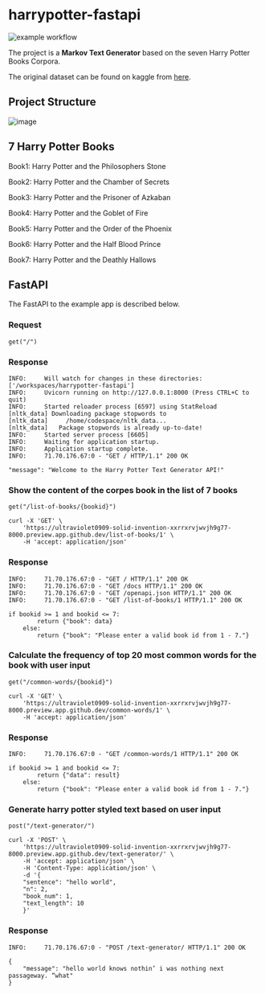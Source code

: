 # harrypotter-fastapi

![example workflow](https://github.com/nogibjj/harrypotter-fastapi/actions/workflows/main.yml/badge.svg)

The project is a **Markov Text Generator** based on the seven Harry Potter Books Corpora. 

The original dataset can be found on kaggle from [here](https://www.kaggle.com/datasets/balabaskar/harry-potter-books-corpora-part-1-7).

## Project Structure
![image](https://github.com/463548483/Zijing-proj4/blob/main/proj4.png)

## 7 Harry Potter Books

Book1: Harry Potter and the Philosophers Stone

Book2: Harry Potter and the Chamber of Secrets

Book3: Harry Potter and the Prisoner of Azkaban

Book4: Harry Potter and the Goblet of Fire

Book5: Harry Potter and the Order of the Phoenix

Book6: Harry Potter and the Half Blood Prince

Book7: Harry Potter and the Deathly Hallows

## FastAPI
The FastAPI to the example app is described below.

### Request

`get("/")`


### Response

    INFO:     Will watch for changes in these directories: ['/workspaces/harrypotter-fastapi']
    INFO:     Uvicorn running on http://127.0.0.1:8000 (Press CTRL+C to quit)
    INFO:     Started reloader process [6597] using StatReload
    [nltk_data] Downloading package stopwords to
    [nltk_data]     /home/codespace/nltk_data...
    [nltk_data]   Package stopwords is already up-to-date!
    INFO:     Started server process [6605]
    INFO:     Waiting for application startup.
    INFO:     Application startup complete.
    INFO:     71.70.176.67:0 - "GET / HTTP/1.1" 200 OK

    "message": "Welcome to the Harry Potter Text Generator API!"

### Show the content of the corpes book in the list of 7 books

`get("/list-of-books/{bookid}")`

    curl -X 'GET' \
        'https://ultraviolet0909-solid-invention-xxrrxrvjwvjh9g77-8000.preview.app.github.dev/list-of-books/1' \
        -H 'accept: application/json'

### Response 
    INFO:     71.70.176.67:0 - "GET / HTTP/1.1" 200 OK
    INFO:     71.70.176.67:0 - "GET /docs HTTP/1.1" 200 OK
    INFO:     71.70.176.67:0 - "GET /openapi.json HTTP/1.1" 200 OK
    INFO:     71.70.176.67:0 - "GET /list-of-books/1 HTTP/1.1" 200 OK

    if bookid >= 1 and bookid <= 7:
            return {"book": data}
        else:
            return {"book": "Please enter a valid book id from 1 - 7."}

### Calculate the frequency of top 20 most common words for the book with user input

`get("/common-words/{bookid}")`

    curl -X 'GET' \
        'https://ultraviolet0909-solid-invention-xxrrxrvjwvjh9g77-8000.preview.app.github.dev/common-words/1' \
        -H 'accept: application/json'

### Response 
    INFO:     71.70.176.67:0 - "GET /common-words/1 HTTP/1.1" 200 OK

    if bookid >= 1 and bookid <= 7:
            return {"data": result}
        else:
            return {"book": "Please enter a valid book id from 1 - 7."}

### Generate harry potter styled text based on user input

`post("/text-generator/")`

    curl -X 'POST' \
        'https://ultraviolet0909-solid-invention-xxrrxrvjwvjh9g77-8000.preview.app.github.dev/text-generator/' \
        -H 'accept: application/json' \
        -H 'Content-Type: application/json' \
        -d '{
        "sentence": "hello world",
        "n": 2,
        "book_num": 1,
        "text_length": 10
        }'
### Response
    INFO:     71.70.176.67:0 - "POST /text-generator/ HTTP/1.1" 200 OK

    {
        "message": "hello world knows nothin’ i was nothing next passageway. “what"
    }
